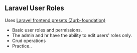 
## Laravel User Roles 
Uses [Laravel frontend presets (Zurb-foundation)](https://github.com/laravel-frontend-presets/)
- Basic user roles and permissions.
- The admin and hr have the ability to edit users' roles only.
- Crud operations
- Practice..
